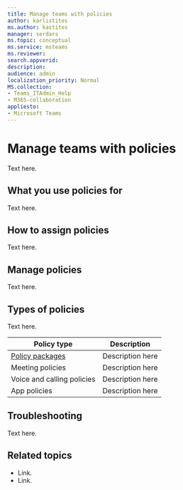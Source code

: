 ```yaml
---
title: Manage teams with policies
author: karlistites
ms.author: kastites
manager: serdars
ms.topic: conceptual
ms.service: msteams
ms.reviewer: 
search.appverid: 
description: 
audience: admin
localization_priority: Normal
MS.collection: 
- Teams_ITAdmin_Help
- M365-collaboration
appliesto: 
- Microsoft Teams
---
```


# Manage teams with policies

Text here.

## What you use policies for

Text here.

## How to assign policies

Text here.

## Manage policies

Text here.

## Types of policies

Text here.

Policy type | Description
------------|------------
[Policy packages](https://docs.microsoft.com/en-us/microsoftteams/manage-policy-packages) | Description here
Meeting policies | Description here
Voice and calling policies | Description here
App policies | Description here

## Troubleshooting

Text here.

## Related topics

* Link.
* Link.
